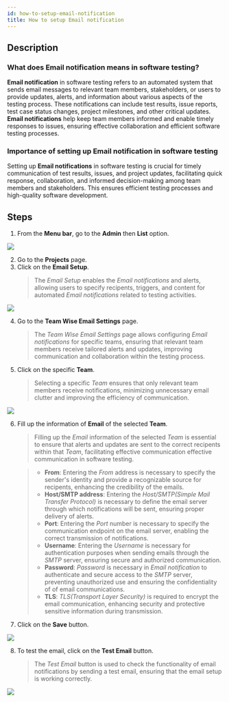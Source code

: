 ```yaml
---
id: how-to-setup-email-notification
title: How to setup Email notification
---
```


## Description

### What does Email notification means in software testing?

**Email notification** in software testing refers to an automated system that sends email messages to relevant team members, stakeholders, or users to provide updates, alerts, and information about various aspects of the testing process. These notifications can include test results, issue reports, test case status changes, project milestones, and other critical updates.  
**Email notifications** help keep team members informed and enable timely responses to issues, ensuring effective collaboration and efficient software testing processes.

### Importance of setting up Email notification in software testing

Setting up **Email notifications** in software testing is crucial for timely communication of test results, issues, and project updates, facilitating quick response, collaboration, and informed decision-making among team members and stakeholders. This ensures efficient testing processes and high-quality software development.

## Steps

1. From the **Menu bar**, go to the **Admin** then **List** option.

![](/img/how-tos/how-to-setup-email-notification/admin-list.png)

2. Go to the **Projects** page.
3. Click on the **Email Setup**.
   > The *Email Setup* enables the *Email notifications* and alerts, allowing users to specify recipents, triggers, and content for automated *Email notifications* related to testing activities.

![](/img/how-tos/how-to-setup-email-notification/email-setup.png)

4. Go to the **Team Wise Email Settings** page.
   > The *Team Wise Email Settings* page allows configuring *Email notifications* for specific teams, ensuring that relevant team members receive tailored alerts and updates, improving communication and collaboration within the testing process.
5. Click on the specific **Team**.
   > Selecting a specific *Team* ensures that only relevant team members receive notifications, minimizing unnecessary email clutter and improving the efficiency of communication.

![](/img/how-tos/how-to-setup-email-notification/email-team.png)

6. Fill up the information of **Email** of the selected **Team**.
   > Filling up the *Email* information of the selected *Team* is essential to ensure that alerts and updates are sent to the correct recipents within that *Team*, facilitating effective communication effective communication in software testing.  

   > * **From**: Entering the *From* address is necessary to specify the sender's identity and provide a recognizable source for recipents, enhancing the credibility of the emails.  
   > * **Host/SMTP address**: Entering the *Host/SMTP(Simple Mail Transfer Protocol)* is necessary to define the email server through which notifications will be sent, ensuring proper delivery of alerts.    
   > * **Port**: Entering the *Port* number is necessary to specify the communication endpoint on the email server, enabling the correct transmission of notifications.  
   > * **Username**: Entering the *Username* is necessary for authentication purposes when sending emails through the *SMTP* server, ensuring secure and authorized communication.  
   > * **Password**: *Password* is necessary in *Email notification*  to authenticate and secure access to the *SMTP* server, preventing unauthorized use and ensuring the confidentiality of of email communications.  
   > * **TLS**: *TLS(Transport Layer Security)* is required to encrypt the email communication, enhancing security and protective sensitive information during transmission.
7. Click on the **Save** button.

![](/img/how-tos/how-to-setup-email-notification/save-email.png)

8. To test the email, click on the **Test Email** button.
   > The *Test Email* button is used to check the functionality of email notifications by sending a test email, ensuring that the email setup is working correctly.

![](/img/how-tos/how-to-setup-email-notification/test-email.png)

